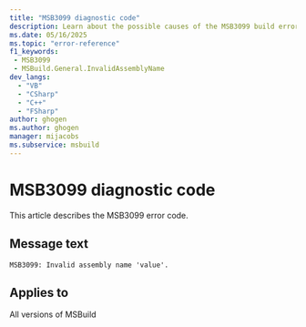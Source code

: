 ```yaml
---
title: "MSB3099 diagnostic code"
description: Learn about the possible causes of the MSB3099 build error, and get troubleshooting tips.
ms.date: 05/16/2025
ms.topic: "error-reference"
f1_keywords:
 - MSB3099
 - MSBuild.General.InvalidAssemblyName
dev_langs:
  - "VB"
  - "CSharp"
  - "C++"
  - "FSharp"
author: ghogen
ms.author: ghogen
manager: mijacobs
ms.subservice: msbuild
---
```


# MSB3099 diagnostic code

<!-- :::ErrorDefinitionDescription::: -->
<!-- :::editable-content name="introDescription"::: -->
This article describes the MSB3099 error code.
<!-- :::editable-content-end::: -->

## Message text

<!-- :::editable-content name="messageText"::: -->
`MSB3099: Invalid assembly name 'value'.`
<!-- :::editable-content-end::: -->
<!-- MSB3099: Invalid assembly name "{0}". {1} -->

<!-- :::editable-content name="postOutputDescription"::: -->
<!--
{StrBegin="MSB3099: "}UE: This message is shown when RegisterAssembly or UnregisterAssembly is passed an assembly with an invalid filename. "{0}" is the name of the file, and "{1}" is a message explaining the problem. LOCALIZATION: "{1}" is a localized message.
-->
<!-- :::editable-content-end::: -->
<!-- :::ErrorDefinitionDescription-end::: -->

## Applies to

All versions of MSBuild
